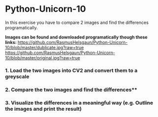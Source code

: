 # Python-Unicorn-10

In this exercise you have to compare 2 images and find the differences programatically.

**Images can be found and downloaded programatically though these links:**
https://github.com/RasmusHelsgaun/Python-Unicorn-10/blob/master/dublicate.jpg?raw=true
https://github.com/RasmusHelsgaun/Python-Unicorn-10/blob/master/original.jpg?raw=true

### 1. Load the two images into CV2 and convert them to a greyscale
### 2. Compare the two images and find the differences**
### 3. Visualize the differences in a meaningful way (e.g. Outline the images and print the result)
